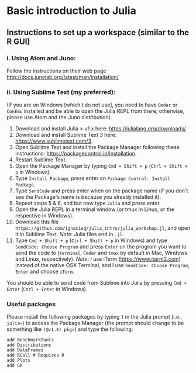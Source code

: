 # Basic introduction to Julia

## Instructions to set up a workspace (similar to the R GUI)

### i. Using Atom and Juno:

Follow the instructions on their web page http://docs.junolab.org/latest/man/installation/


### ii. Using Sublime Text (my preferred):

(If you are on Windows [which I do not use], you need to have `Cmder` or `ConEmu` installed and be able to open the Julia REPL from there; otherwise, please use Atom and the Juno distribution).

1. Download and install Julia > v1.x here: https://julialang.org/downloads/
2. Download and install Sublime Text 3 here: https://www.sublimetext.com/3.
3. Open Sublime Text and install the Package Manager following these instructions: https://packagecontrol.io/installation.
4. Restart Sublime Text.
5. Open the Package Manager by typing `Cmd + Shift + p` (`Ctrl + Shift + p` in Windows).
6. Type `Install Package`, press enter on `Package Control: Install Package`.
7. Type `SendCode` and press enter when on the package name (if you don't see the Package's name is because you already installed it).
8. Repeat steps 5 & 6, and but now type `Julia` and press enter.
11. Open the Julia REPL in a terminal window (or tmux in Linux, or the respective in Windows).
12. Download this file `https://github.com/ignacioq/julia_intro/julia_workshop.jl`, and open it in Sublime Text. _Note_: Julia files end in `.jl`.
13. Type `Cmd + Shift + p` (`Ctrl + Shift + p` in Windows) and type `SendCode: Choose Program` and press `Enter` on the program you want to send the code to (`terminal`, `Cmder` and `tmux` by default in Mac, Windows and Linux, respectively). _Note_: I use iTerm (https://www.iterm2.com) instead of the native OSX Terminal, and I use `SendCode: Choose Program`, `Enter` and choose `iTerm`.

You should be able to send code from Sublime into Julia by pressing `Cmd + Enter` (`Ctrl + Enter` in Windows).



### Useful packages

Please install the following packages by typing `]` in the Julia prompt (i.e., `julia>`) to access the Package Manager (the prompt should change to be something like `(@v1.4) pkg>`) and type the following:
```
add BenchmarkTools
add Distributions
add DataFrames
add RCall # Requires R
add Plots
add GR
```
